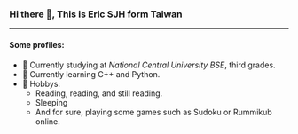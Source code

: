### Hi there 👋, This is Eric SJH form Taiwan

---

#### Some profiles:

- 🧬 Currently studying at *National Central University BSE*, third grades.
- 🌱 Currently learning C++ and Python.
- 📖 Hobbys:
  - Reading, reading, and still reading. 
  - Sleeping
  - And for sure, playing some games such as Sudoku or Rummikub online.
<!--
**sjh501/sjh501** is a ✨ _special_ ✨ repository because its `README.md` (this file) appears on your GitHub profile.

Here are some ideas to get you started:

- 🔭 I’m currently working on ...
- 🌱 I’m currently learning ...
- 👯 I’m looking to collaborate on ...
- 🤔 I’m looking for help with ...
- 💬 Ask me about ...
- 📫 How to reach me: ...
- 😄 Pronouns: ...
- ⚡ Fun fact: ...
-->
